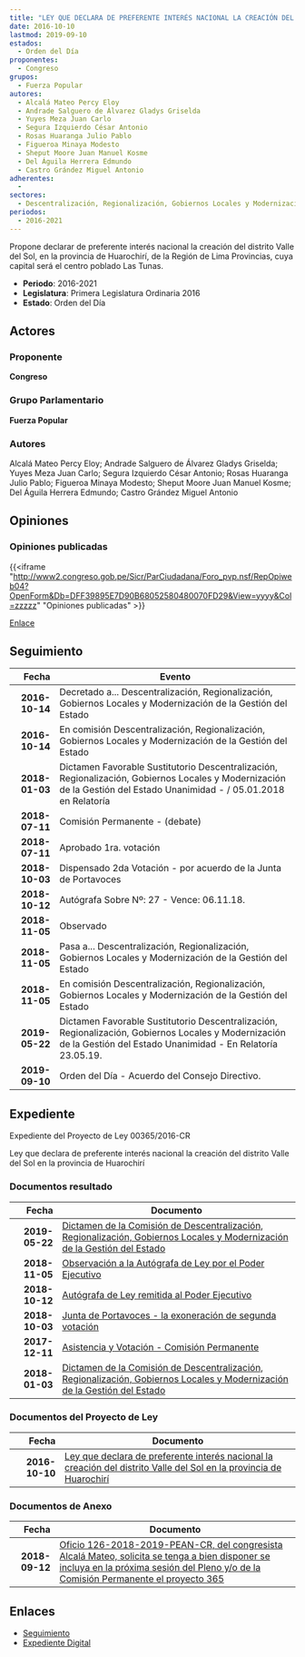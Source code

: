 ```yaml
---
title: "LEY QUE DECLARA DE PREFERENTE INTERÉS NACIONAL LA CREACIÓN DEL DISTRITO VALLE DEL SOL EN LA PROVINCIA DE HUAROCHIRI"
date: 2016-10-10
lastmod: 2019-09-10
estados: 
  - Orden del Día
proponentes: 
  - Congreso
grupos: 
  - Fuerza Popular
autores: 
  - Alcalá Mateo Percy Eloy
  - Andrade Salguero de Álvarez Gladys Griselda
  - Yuyes Meza Juan Carlo
  - Segura Izquierdo César Antonio
  - Rosas Huaranga Julio Pablo
  - Figueroa Minaya Modesto
  - Sheput Moore Juan Manuel Kosme
  - Del Águila Herrera Edmundo
  - Castro Grández Miguel Antonio
adherentes: 
  - 
sectores: 
  - Descentralización, Regionalización, Gobiernos Locales y Modernización de la Gestión del Estado
periodos: 
  - 2016-2021
---
```


Propone declarar de preferente interés nacional la creación del distrito Valle del Sol, en la provincia de Huarochirí, de la Región de Lima Provincias, cuya capital será el centro poblado Las Tunas.

- **Periodo**: 2016-2021
- **Legislatura**: Primera Legislatura Ordinaria 2016
- **Estado**: Orden del Día

## Actores

### Proponente

**Congreso**

### Grupo Parlamentario

**Fuerza Popular**

### Autores

Alcalá Mateo Percy Eloy; Andrade Salguero de Álvarez Gladys Griselda; Yuyes Meza Juan Carlo; Segura Izquierdo César Antonio; Rosas Huaranga Julio Pablo; Figueroa Minaya Modesto; Sheput Moore Juan Manuel Kosme; Del Águila Herrera Edmundo; Castro Grández Miguel Antonio


## Opiniones

### Opiniones publicadas

{{<iframe "http://www2.congreso.gob.pe/Sicr/ParCiudadana/Foro_pvp.nsf/RepOpiweb04?OpenForm&Db=DFF39895E7D90B68052580480070FD29&View=yyyy&Col=zzzzz" "Opiniones publicadas" >}}

[Enlace](http://www2.congreso.gob.pe/Sicr/ParCiudadana/Foro_pvp.nsf/RepOpiweb04?OpenForm&Db=DFF39895E7D90B68052580480070FD29&View=yyyy&Col=zzzzz)

## Seguimiento

| Fecha | Evento |
|------:|--------|
| **2016-10-14** | Decretado a... Descentralización, Regionalización, Gobiernos Locales y Modernización de la Gestión del Estado|
| **2016-10-14** | En comisión Descentralización, Regionalización, Gobiernos Locales y Modernización de la Gestión del Estado|
| **2018-01-03** | Dictamen Favorable Sustitutorio Descentralización, Regionalización, Gobiernos Locales y Modernización de la Gestión del Estado Unanimidad - / 05.01.2018 en Relatoría|
| **2018-07-11** | Comisión Permanente - (debate)|
| **2018-07-11** | Aprobado 1ra. votación|
| **2018-10-03** | Dispensado 2da Votación - por acuerdo de la Junta de Portavoces|
| **2018-10-12** | Autógrafa Sobre Nº: 27 - Vence: 06.11.18.|
| **2018-11-05** | Observado|
| **2018-11-05** | Pasa a... Descentralización, Regionalización, Gobiernos Locales y Modernización de la Gestión del Estado|
| **2018-11-05** | En comisión Descentralización, Regionalización, Gobiernos Locales y Modernización de la Gestión del Estado|
| **2019-05-22** | Dictamen Favorable Sustitutorio Descentralización, Regionalización, Gobiernos Locales y Modernización de la Gestión del Estado Unanimidad - En Relatoría 23.05.19.|
| **2019-09-10** | Orden del Día - Acuerdo del Consejo Directivo.|


## Expediente

Expediente del Proyecto de Ley 00365/2016-CR

Ley que declara de preferente interés nacional la creación del distrito Valle del Sol en la provincia de Huarochirí


### Documentos resultado

| Fecha | Documento |
|------:|--------|
| **2019-05-22** | [Dictamen de la Comisión de Descentralización, Regionalización, Gobiernos Locales y Modernización de la Gestión del Estado](http://www.leyes.congreso.gob.pe/Documentos/2016_2021/Dictamenes/Proyectos_de_Ley/00365DC08MAY20190522.pdf) |
| **2018-11-05** | [Observación a la Autógrafa de Ley por el Poder Ejecutivo](http://www.leyes.congreso.gob.pe/Documentos/2016_2021/Observacion_a_la_Autografa/OBAU0036520181105.pdf) |
| **2018-10-12** | [Autógrafa de Ley remitida al Poder Ejecutivo](http://www.leyes.congreso.gob.pe/Documentos/2016_2021/Autografas/Ley_y_de_Resolucion_Legislativa/AU0036520181012.pdf) |
| **2018-10-03** | [Junta de Portavoces - la exoneración de segunda votación](http://www.leyes.congreso.gob.pe/Documentos/2016_2021/Acuerdos/Junta_Portavoces/AJPSV0036520180903.pdf) |
| **2017-12-11** | [Asistencia y Votación - Comisión Permanente](http://www.leyes.congreso.gob.pe/Documentos/2016_2021/Asistencia_y_Votacion/Proyectos_de_Ley/AVCP0036520180711.pdf) |
| **2018-01-03** | [Dictamen de la Comisión de Descentralización, Regionalización, Gobiernos Locales y Modernización de la Gestión del Estado](http://www.leyes.congreso.gob.pe/Documentos/2016_2021/Dictamenes/Proyectos_de_Ley/00365DC08MAY20180103.pdf) |

### Documentos del Proyecto de Ley

| Fecha | Documento |
|------:|--------|
| **2016-10-10** | [Ley que declara de preferente interés nacional la creación del distrito Valle del Sol en la provincia de Huarochirí](http://www.leyes.congreso.gob.pe/Documentos/2016_2021/Proyectos_de_Ley_y_de_Resoluciones_Legislativas/PL0036520161010.pdf) |

### Documentos de Anexo

| Fecha | Documento |
|------:|--------|
| **2018-09-12** | [Oficio 126-2018-2019-PEAN-CR, del congresista Alcalá Mateo, solicita se tenga a bien disponer se incluya en la próxima sesión del Pleno y/o de la Comisión Permanente el proyecto 365](http://www.leyes.congreso.gob.pe/Documentos/2016_2021/Oficios/Congresistas/OFICIO-126-2018-2019-PEAM-CR.pdf) |

## Enlaces 

- [Seguimiento](http://www2.congreso.gob.pehttp://www2.congreso.gob.pe/Sicr/TraDocEstProc/CLProLey2016.nsf/f7fff46988ca05b1052578e100829cc7/0e5b1f950e91cbec05258048008071ca?OpenDocument)
- [Expediente Digital](http://www2.congreso.gob.pehttp://www2.congreso.gob.pe/Sicr/TraDocEstProc/CLProLey2016.nsf/f7fff46988ca05b1052578e100829cc7/0e5b1f950e91cbec05258048008071ca?OpenDocument&Click=05257FB7005EB655.eb71d0cf91d8294e05256cdf006b5706/$Body/0.1C6C)
